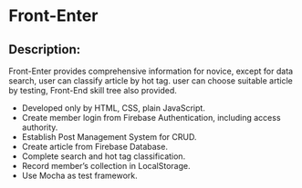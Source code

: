 # Front-Enter

## Description:
Front-Enter provides comprehensive information for novice, except for data search, user can classify article by hot tag.
user can choose suitable article by testing, Front-End skill tree also provided. 

- Developed only by HTML, CSS, plain JavaScript.
- Create member login from Firebase Authentication, including access authority.
- Establish Post Management System for CRUD.
- Create article from Firebase Database.
- Complete search and hot tag classification. 
- Record member’s collection in LocalStorage. 
- Use Mocha as test framework.
